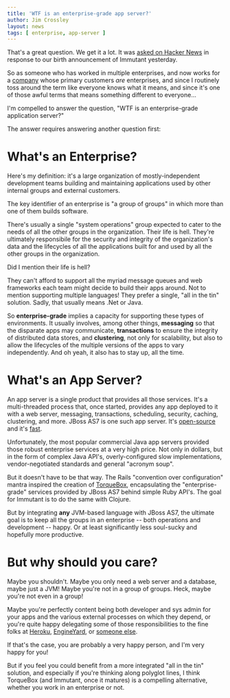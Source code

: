 ```yaml
---
title: 'WTF is an enterprise-grade app server?'
author: Jim Crossley
layout: news
tags: [ enterprise, app-server ]
---
```


[hn]: http://news.ycombinator.com/item?id=3184284
[TorqueBox]: http://torquebox.org
[company]: http://redhat.com
[jbossas]: https://github.com/jbossas/jboss-as
[fast]: http://torquebox.org/news/2011/10/06/torquebox-2x-performance/
[Heroku]: http://heroku.com
[EngineYard]: http://engineyard.com
[openshift]: https://openshift.redhat.com/

That's a great question. We get it a lot. It was [asked on Hacker News][hn]
in response to our birth announcement of Immutant yesterday.

So as someone who has worked in multiple enterprises, and now works
for a [company] whose primary customers *are* enterprises, and since I
routinely toss around the term like everyone knows what it means, and
since it's one of those awful terms that means something different to
everyone...

I'm compelled to answer the question, "WTF is an enterprise-grade
application server?"

The answer requires answering another question first: 

# What's an Enterprise? 

Here's my definition: it's a large organization of mostly-independent
development teams building and maintaining applications used by other
internal groups and external customers.

The key identifier of an enterprise is "a group of groups" in which
more than one of them builds software.

There's usually a single "system operations" group expected to cater
to the needs of all the other groups in the organization. Their life
is hell. They're ultimately responsibile for the security and
integrity of the organization's data and the lifecycles of all the
applications built for and used by all the other groups in the
organization.

Did I mention their life is hell?

They can't afford to support all the myriad message queues and web
frameworks each team might decide to build their apps around. Not to
mention supporting multiple languages! They prefer a single, "all in
the tin" solution. Sadly, that usually means .Net or Java.

So **enterprise-grade** implies a capacity for supporting these types
of environments. It usually involves, among other things,
**messaging** so that the disparate apps may communicate,
**transactions** to ensure the integrity of distributed data stores,
and **clustering**, not only for scalability, but also to allow the
lifecycles of the multiple versions of the apps to vary
independently. And oh yeah, it also has to stay up, all the time.

# What's an App Server?

An app server is a single product that provides all those
services. It's a multi-threaded process that, once started, provides
any app deployed to it with a web server, messaging, transactions,
scheduling, security, caching, clustering, and more. JBoss AS7 is one
such app server. It's [open-source][jbossas] and it's [fast].

Unfortunately, the most popular commercial Java app servers provided
those robust enterprise services at a very high price. Not only in
dollars, but in the form of complex Java API's, overly-configured
slow implementations, vendor-negotiated standards and general "acronym
soup".

But it doesn't have to be that way. The Rails "convention over
configuration" mantra inspired the creation of [TorqueBox],
encapsulating the "enterprise-grade" services provided by JBoss AS7
behind simple Ruby API's. The goal for Immutant is to do the same with
Clojure.

But by integrating **any** JVM-based language with JBoss AS7, the
ultimate goal is to keep all the groups in an enterprise -- both
operations and development -- happy. Or at least significantly less
soul-sucky and hopefully more productive.

# But why should you care?

Maybe you shouldn't. Maybe you only need a web server and a database,
maybe just a JVM! Maybe you're not in a group of groups. Heck, maybe
you're not even in a group!

Maybe you're perfectly content being both developer and sys admin for
your apps and the various external processes on which they depend, or
you're quite happy delegating some of those responsibilities to the
fine folks at [Heroku], [EngineYard], or [someone else][openshift].

If that's the case, you are probably a very happy person, and I'm very
happy for you!

But if you feel you could benefit from a more integrated "all in the
tin" solution, and especially if you're thinking along polyglot lines,
I think TorqueBox (and Immutant, once it matures) is a compelling
alternative, whether you work in an enterprise or not.
